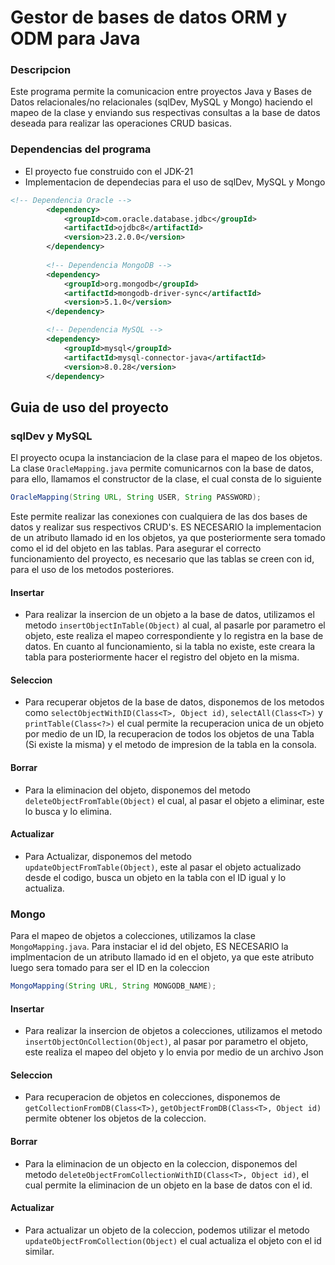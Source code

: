 # Gestor de bases de datos ORM y ODM para Java

### Descripcion
Este programa permite la comunicacion entre proyectos Java y Bases de Datos relacionales/no relacionales (sqlDev, MySQL y Mongo) haciendo el mapeo de la clase y enviando sus respectivas consultas a la base de datos deseada para realizar las operaciones CRUD basicas.  

### Dependencias del programa
- El proyecto fue construido con el JDK-21
- Implementacion de dependecias para el uso de sqlDev, MySQL y Mongo
```xml 
<!-- Dependencia Oracle -->
        <dependency>
            <groupId>com.oracle.database.jdbc</groupId>
            <artifactId>ojdbc8</artifactId>
            <version>23.2.0.0</version>
        </dependency>
        
        <!-- Dependencia MongoDB -->
        <dependency>
            <groupId>org.mongodb</groupId>
            <artifactId>mongodb-driver-sync</artifactId>
            <version>5.1.0</version>
        </dependency>

        <!-- Dependencia MySQL -->
        <dependency>
            <groupId>mysql</groupId>
            <artifactId>mysql-connector-java</artifactId>
            <version>8.0.28</version>
        </dependency>
```

## Guia de uso del proyecto

### sqlDev y MySQL
El proyecto ocupa la instanciacion de la clase para el mapeo de los objetos. La clase `OracleMapping.java` permite comunicarnos con la base de datos, para ello, llamamos el constructor de la clase, el cual consta de lo siguiente

```java
OracleMapping(String URL, String USER, String PASSWORD);
```

Este permite realizar las conexiones con cualquiera de las dos bases de datos y realizar sus respectivos CRUD's. ES NECESARIO la implementacion de un atributo llamado id en los objetos, ya que posteriormente sera tomado como el id del objeto en las tablas.
Para asegurar el correcto funcionamiento del proyecto, es necesario que las tablas se creen con id, para el uso de los metodos posteriores.

  #### Insertar
  - Para realizar la insercion de un objeto a la base de datos, utilizamos el metodo `insertObjectInTable(Object)` al cual, al pasarle por parametro el objeto, este realiza el mapeo correspondiente y lo registra en la base de datos. En cuanto al funcionamiento, si la tabla no existe, este creara la tabla para posteriormente hacer el registro del objeto en la misma.

  #### Seleccion
  - Para recuperar objetos de la base de datos, disponemos de los metodos como `selectObjectWithID(Class<T>, Object id)`, `selectAll(Class<T>)` y `printTable(Class<?>)` el cual permite la recuperacion unica de un objeto por medio de un ID, la recuperacion de todos los objetos de una Tabla (Si existe la misma) y el metodo de impresion de la tabla en la consola.

  #### Borrar
  - Para la eliminacion del objeto, disponemos del metodo `deleteObjectFromTable(Object)` el cual, al pasar el objeto a eliminar, este lo busca y lo elimina.

  #### Actualizar
  - Para Actualizar, disponemos del metodo `updateObjectFromTable(Object)`, este al pasar el objeto actualizado desde el codigo, busca un objeto en la tabla con el ID igual y lo actualiza.


### Mongo
Para el mapeo de objetos a colecciones, utilizamos la clase `MongoMapping.java`. Para instaciar el id del objeto, ES NECESARIO la implmentacion de un atributo llamado id en el objeto, ya que este atributo luego sera tomado para ser el ID en la coleccion
```java
MongoMapping(String URL, String MONGODB_NAME);
```

#### Insertar
- Para realizar la insercion de objetos a colecciones, utilizamos el metodo `insertObjectOnCollection(Object)`, al pasar por parametro el objeto, este realiza el mapeo del objeto y lo envia por medio de un archivo Json

#### Seleccion
- Para recuperacion de objetos en colecciones, disponemos de `getCollectionFromDB(Class<T>)`, `getObjectFromDB(Class<T>, Object id)` permite obtener los objetos de la coleccion.

#### Borrar
- Para la eliminacion de un objecto en la coleccion, disponemos del metodo `deleteObjectFromCollectionWithID(Class<T>, Object id)`, el cual permite la eliminacion de un objeto en la base de datos con el id.
 
#### Actualizar
- Para actualizar un objeto de la coleccion, podemos utilizar el metodo `updateObjectFromCollection(Object)` el cual actualiza el objeto con el id similar.
